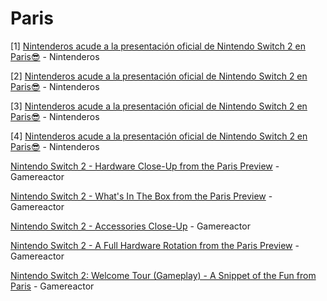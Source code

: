 # Paris

[1] [Nintenderos acude a la presentación oficial de Nintendo Switch 2 en Paris😎](https://youtu.be/5TbE2qaKYoU?si=UMmFgPRGNx2gn-tW) - Nintenderos

[2] [Nintenderos acude a la presentación oficial de Nintendo Switch 2 en Paris😎](https://youtu.be/h8T8sl3p-XM?si=b2CbhczK57cb767w) - Nintenderos

[3] [Nintenderos acude a la presentación oficial de Nintendo Switch 2 en Paris😎](https://youtu.be/Xd_Ft2o8aNU?si=IMLGfek5aImplyxb) - Nintenderos

[4] [Nintenderos acude a la presentación oficial de Nintendo Switch 2 en Paris😎](https://youtu.be/tujaCpCC3Fg?si=R5LiEZsuX8uOcxvz) - Nintenderos

[Nintendo Switch 2 - Hardware Close-Up from the Paris Preview](https://www.gamereactor.eu/video/728363/Nintendo+Switch+2+-+Hardware+Close-Up+from+the+Paris+Preview/) - Gamereactor

[Nintendo Switch 2 - What's In The Box from the Paris Preview](https://www.gamereactor.eu/video/728383/Nintendo+Switch+2+-+Whats+In+The+Box+from+the+Paris+Preview/) - Gamereactor

[Nintendo Switch 2 - Accessories Close-Up](https://www.gamereactor.eu/video/728433/Nintendo+Switch+2+-+Accessories+Close-Up/) - Gamereactor

[Nintendo Switch 2 - A Full Hardware Rotation from the Paris Preview](https://www.gamereactor.eu/video/728373/Nintendo+Switch+2+-+A+Full+Hardware+Rotation+from+the+Paris+Preview/) - Gamereactor

[Nintendo Switch 2: Welcome Tour (Gameplay) - A Snippet of the Fun from Paris](https://www.gamereactor.eu/video/728393/Nintendo+Switch+2+Welcome+Tour+Gameplay+-+A+Snippet+of+the+Fun+from+Paris/) - Gamereactor